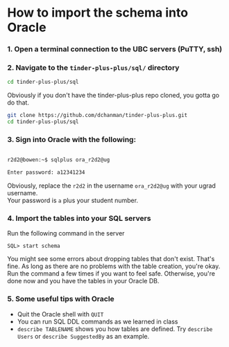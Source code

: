 # How to import the schema into Oracle

### 1. Open a terminal connection to the UBC servers (PuTTY, ssh)
### 2. Navigate to the `tinder-plus-plus/sql/` directory
```sh
cd tinder-plus-plus/sql
```

Obviously if you don't have the tinder-plus-plus repo cloned, you gotta go do that.

```sh
git clone https://github.com/dchanman/tinder-plus-plus.git
cd tinder-plus-plus/sql
```

### 3. Sign into Oracle with the following:

```sh

r2d2@bowen:~$ sqlplus ora_r2d2@ug

Enter password: a12341234
```

Obviously, replace the `r2d2` in the username `ora_r2d2@ug` with your ugrad username.  
Your password is `a` plus your student number.

### 4. Import the tables into your SQL servers
Run the following command in the server

```
SQL> start schema
```

You might see some errors about dropping tables that don't exist. That's fine. As long as there are no problems with the table creation, you're okay. Run the command a few times if you want to feel safe. Otherwise, you're done now and you have the tables in your Oracle DB.

### 5. Some useful tips with Oracle
* Quit the Oracle shell with `QUIT`
* You can run SQL DDL commands as we learned in class
* `describe TABLENAME` shows you how tables are defined. Try `describe Users` or `describe SuggestedBy` as an example.
